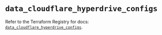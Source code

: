 # `data_cloudflare_hyperdrive_configs`

Refer to the Terraform Registry for docs: [`data_cloudflare_hyperdrive_configs`](https://registry.terraform.io/providers/cloudflare/cloudflare/5.9.0/docs/data-sources/hyperdrive_configs).
